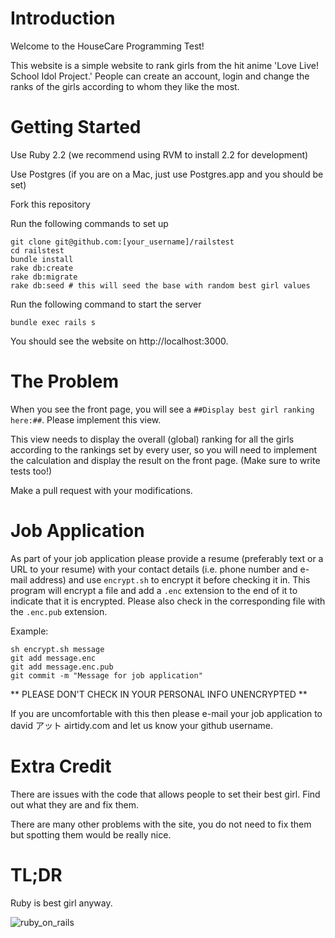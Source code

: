 # Introduction

Welcome to the HouseCare Programming Test!

This website is a simple website to rank girls from the hit anime 'Love Live! School Idol Project.' People can create an account, login and change the ranks of the girls according to whom they like the most.

# Getting Started

Use Ruby 2.2 (we recommend using RVM to install 2.2 for development)

Use Postgres (if you are on a Mac, just use Postgres.app and you should be set)

Fork this repository

Run the following commands to set up

```
git clone git@github.com:[your_username]/railstest
cd railstest
bundle install
rake db:create
rake db:migrate
rake db:seed # this will seed the base with random best girl values
```

Run the following command to start the server

```
bundle exec rails s
```

You should see the website on http://localhost:3000.

# The Problem

When you see the front page, you will see a `##Display best girl ranking here:##`. Please implement this view.

This view needs to display the overall (global) ranking for all the girls according to the rankings set by every user, so you will need to implement the calculation and display the result on the front page. (Make sure to write tests too!)

Make a pull request with your modifications.

# Job Application

As part of your job application please provide a resume (preferably text or a URL to your resume) with your contact details (i.e. phone number and e-mail address) and use `encrypt.sh` to encrypt it before checking it in. This program will encrypt a file and add a `.enc` extension to the end of it to indicate that it is encrypted. Please also check in the corresponding file with the `.enc.pub` extension.

Example: 

```
sh encrypt.sh message
git add message.enc
git add message.enc.pub
git commit -m "Message for job application"
```

** PLEASE DON'T CHECK IN YOUR PERSONAL INFO UNENCRYPTED **

If you are uncomfortable with this then please e-mail your job application to david アット airtidy.com and let us know your github username.

# Extra Credit

There are issues with the code that allows people to set their best girl. Find out what they are and fix them.

There are many other problems with the site, you do not need to fix them but spotting them would be really nice.

# TL;DR

Ruby is best girl anyway.

![ruby_on_rails](https://user-images.githubusercontent.com/874280/27848793-d4c76a40-6182-11e7-832a-116ca89ea40d.png)
